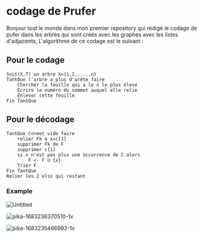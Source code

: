 # codage de Prufer
Bonjour tout le monde dans mon premier repository qui rédigé le codage de pufer dans les arbres qui sont créés avec les graphes avec les listes d'adjacents, L'algorithme de ce codage est le suivant :

## Pour le codage
```
Soit(X,T) un arbre X={1,2,....,n}
TantQue l'arbre a plus d'arête faire
    Chercher la feuille qui a le n le plus élevé
	Ecrire le numéro du sommet auquel elle relie
	Enlever cette feuille
Fin TantQue
```
## Pour le décodage
```
TantQue C<>mot vide faire
    relier Fk a x=c[1]
	supprimer Fk de F
	supprimer c[1]
	si x n'est pas plus une occurrence de C alors
	    F <- F U {x}
    Trier F
Fin TantQue
Relier les 2 elss qui restant
 ```
### Example

![Untitled](https://user-images.githubusercontent.com/102986762/236336610-a0d944cb-a865-4c17-88e8-cbc6059a0fd1.png)


![pika-1683236370510-1x](https://user-images.githubusercontent.com/102986762/236336463-eadae4ad-b5ab-47de-b319-56450da634ae.png)


![pika-1683235466992-1x](https://user-images.githubusercontent.com/102986762/236335061-d51c01df-8565-4586-beeb-d02a622f531e.png)
